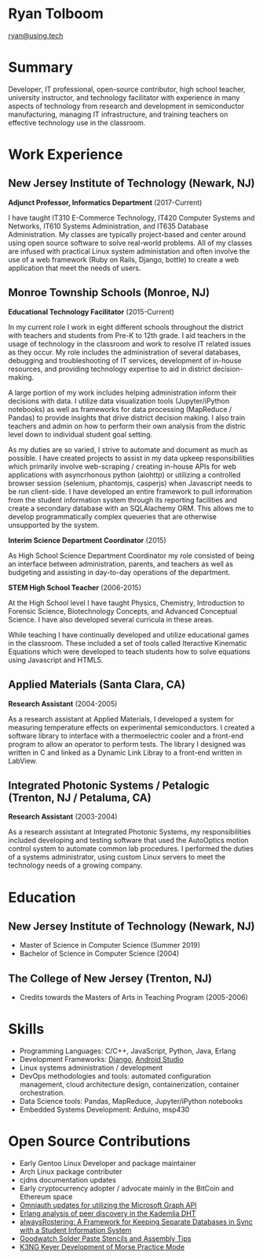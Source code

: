 # Ryan Tolboom

ryan@using.tech

# Summary

Developer, IT professional, open-source contributor, high school teacher, 
university instructor, and technology facilitator with experience in many aspects
of technology from research and development in semiconductor manufacturing, 
managing IT infrastructure, and training teachers on effective technology use in
the classroom.

# Work Experience

## New Jersey Institute of Technology (Newark, NJ)

**Adjunct Professor, Informatics Department** (2017-Current)

I have taught IT310 E-Commerce Technology, IT420 Computer Systems and Networks,
IT610 Systems Administration, and IT635 Database Administration. My classes are
typically project-based and center around using open source software to solve
real-world problems. All of my classes are infused with practical Linux system
administation and often involve the use of a web framework (Ruby on Rails,
Django, bottle) to create a web application that meet the needs of users.
  
## Monroe Township Schools (Monroe, NJ)

**Educational Technology Facilitator** (2015-Current)

In my current role I work in eight different schools throughout the district
with teachers and students from Pre-K to 12th grade. I aid teachers in the usage
of technology in the classroom and work to resolve IT related issues as they
occur. My role includes the administration of several databases, debugging and
troubleshooting of IT services, development of in-house resources, and
providing technology expertise to aid in district decision-making.

A large portion of my work includes helping administration inform their decisions
with data. I utilize data visualization tools (Jupyter/iPython notebooks) as well as
frameworks for data processing (MapReduce / Pandas) to provide insights that drive
district decision making. I also train teachers and admin on how to perform their
own analysis from the distric level down to individual student goal setting.

As my duties are so varied, I strive to automate and document as much as possible.
I have created projects to assist in my data upkeep responsibilities which primarily
involve web-scraping / creating in-house APIs for web applications with asyncrhonous
python (aiohttp) or utilizing a controlled browser session (selenium, phantomjs,
casperjs) when Javascript needs to be run client-side. I have developed an entire
framework to pull information from the student information system through its
reporting facilities and create a secondary database with an SQLAlachemy ORM. This
allows me to develop programmatically complex queueries that are otherwise unsupported
by the system.

**Interim Science Department Coordinator** (2015)

As High School Science Department Coordinator my role consisted of being an
interface between administration, parents, and teachers as well as budgeting and
assisting in day-to-day operations of the department.

**STEM High School Teacher** (2006-2015)

At the High School level I have taught Physics, Chemistry, Introduction to Forensic
Science, Biotechnology Concepts, and Advanced Conceptual Science. I have also
developed several curricula in these areas.

While teaching I have continually developed and utilize educational games in the
classroom. These included a set of tools called Iteractive Kinematic Equations which
were developed to teach students how to solve equations using Javascript and HTML5.

## Applied Materials (Santa Clara, CA)

**Research Assistant** (2004-2005)

As a research assistant at Applied Materials, I developed a system for measuring
temperature effects on experimental semiconductors. I created a software library to
interface with a thermoelectric cooler and a front-end program to allow an operator
to perform tests. The library I designed was written in C and linked as a Dynamic Link
Libray to a front-end written in LabView.

## Integrated Photonic Systems / Petalogic (Trenton, NJ / Petaluma, CA)

**Research Assistant** (2003-2004)

As a research assistant at Integrated Photonic Systems, my responsibilities included
developing and testing software that used the AutoOptics motion control system to
automate common lab procedures. I performed the duties of a systems administrator, using
custom Linux servers to meet the technology needs of a growing company.

# Education

## New Jersey Institute of Technology (Newark, NJ)

* Master of Science in Computer Science (Summer 2019)
* Bachelor of Science in Computer Science (2004)

## The College of New Jersey (Trenton, NJ)

* Credits towards the Masters of Arts in Teaching Program (2005-2006)

# Skills

* Programming Languages: C/C++, JavaScript, Python, Java, Erlang
* Development Frameworks: [Django](https://www.djangoproject.com),
[Android Studio](https://developer.android.com/studio)
* Linux systems administration / development
* DevOps methodologies and tools: automated configuration management, cloud
architecture design, containerization, container orchestration.
* Data Science tools: Pandas, MapReduce, Jupyter/iPython notebooks
* Embedded Systems Development: Arduino, msp430

# Open Source Contributions

* Early Gentoo Linux Developer and package maintainer
* Arch Linux package contributer
* cjdns documentation updates
* Early cryptocurrency adopter / advocate mainly in the BitCoin and Ethereum space
* [Omniauth updates for utilizing the Microsoft Graph API](https://github.com/FalconPD/omniauth-microsoft_graph)
* [Erlang analysis of peer discovery in the Kademlia DHT](https://github.com/bosco/p2p)
* [alwaysRostering: A Framework for Keeping Separate Databases in Sync with a Student Information System](https://github.com/FalconPD/alwaysRostering)
* [Goodwatch Solder Paste Stencils and Assembly Tips](https://github.com/travisgoodspeed/goodwatch/)
* [K3NG Keyer Development of Morse Practice Mode](https://github.com/k3ng/k3ng_cw_keyer)
